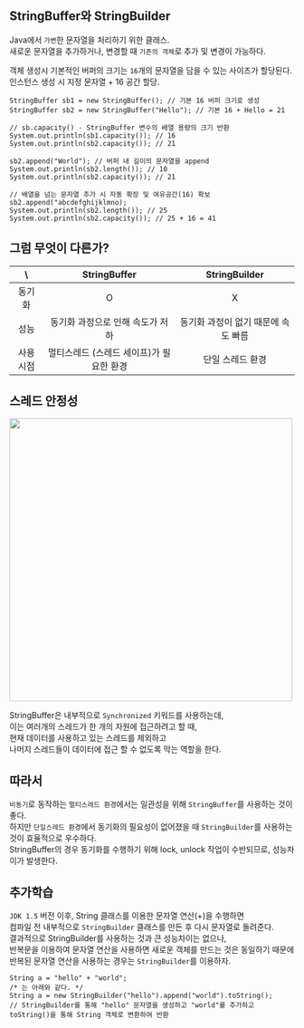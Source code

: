 ## StringBuffer와 StringBuilder
Java에서 `가변`한 문자열을 처리하기 위한 클래스.  
새로운 문자열을 추가하거나, 변경할 때 `기존의 객체`로 추가 및 변경이 가능하다.  

객체 생성시 기본적인 버퍼의 크기는 `16`개의 문자열을 담을 수 있는 사이즈가 할당된다.  
인스턴스 생성 시 지정 문자열 + 16 공간 할당.
```
StringBuffer sb1 = new StringBuffer(); // 기본 16 버퍼 크기로 생성
StringBuffer sb2 = new StringBuffer("Hello"); // 기본 16 + Hello = 21

// sb.capacity() - StringBuffer 변수의 배열 용량의 크기 반환
System.out.println(sb1.capacity()); // 16
System.out.println(sb2.capacity()); // 21 
 
sb2.append("World"); // 버퍼 내 길이의 문자열을 append
System.out.println(sb2.length()); // 10
System.out.println(sb2.capacity()); // 21

// 배열을 넘는 문자열 추가 시 자동 확장 및 여유공간(16) 확보
sb2.append("abcdefghijklmno);
System.out.println(sb2.length()); // 25
System.out.println(sb2.capacity()); // 25 + 16 = 41
```

## 그럼 무엇이 다른가?
|    \    |  StringBuffer  |  StringBuilder  |
|:-------:|:--------------:|:---------------:|
|  동기화  |  O  |  X  |
|  성능  |  동기화 과정으로 인해 속도가 저하  |  동기화 과정이 없기 때문에 속도 빠름  |
|  사용시점  |  멀티스레드 (스레드 세이프)가 필요한 환경  |  단일 스레드 환경  |

## 스레드 안정성
<img src="https://github.com/ChuibboStudy/csstudy/assets/81959996/dd94e79f-882d-4161-bfc1-976261d0b285"  width="500" height="500"/>  

StringBuffer은 내부적으로 `Synchronized` 키워드를 사용하는데,  
이는 여러개의 스레드가 한 개의 자원에 접근하려고 할 때,  
현재 데이터를 사용하고 있는 스레드를 제외하고  
나머지 스레드들이 데이터에 접근 할 수 없도록 막는 역할을 한다.  

## 따라서
`비동기`로 동작하는 `멀티스레드 환경`에서는 일관성을 위해 `StringBuffer`를 사용하는 것이 좋다.  
하지만 `단일스레드 환경`에서 동기화의 필요성이 없어졌을 때 `StringBuilder`를 사용하는 것이 효율적으로 우수하다.  
StringBuffer의 경우 동기화를 수행하기 위해 lock, unlock 작업이 수반되므로, 성능차이가 발생한다.  

## 추가학습
`JDK 1.5` 버전 이후, String 클래스를 이용한 문자열 연산(+)을 수행하면  
컴파일 전 내부적으로 `StringBuilder` 클래스를 만든 후 다시 문자열로 돌려준다.  
결과적으로 StringBuilder를 사용하는 것과 큰 성능차이는 없으나,  
반복문을 이용하여 문자열 연산을 사용하면 새로운 객체를 만드는 것은 동일하기 때문에  
반복된 문자열 연산을 사용하는 경우는 `StringBuilder`를 이용하자.
```
String a = "hello" + "world";
/* 는 아래와 같다. */
String a = new StringBuilder("hello").append("world").toString(); 
// StringBuilder를 통해 "hello" 문자열을 생성하고 "world"를 추가하고 toString()을 통해 String 객체로 변환하여 반환
```

